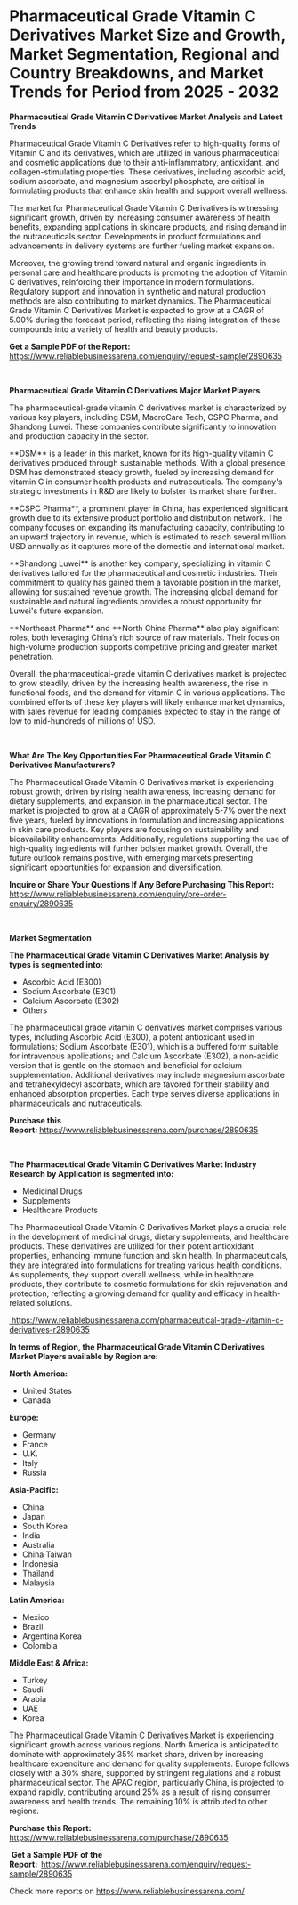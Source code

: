 <p><h1>Pharmaceutical Grade Vitamin C Derivatives Market Size and Growth, Market Segmentation, Regional and Country Breakdowns, and Market Trends for Period from 2025 -  2032</h1></p><p><strong>Pharmaceutical Grade Vitamin C Derivatives Market Analysis and Latest Trends</strong></p>
<p><p>Pharmaceutical Grade Vitamin C Derivatives refer to high-quality forms of Vitamin C and its derivatives, which are utilized in various pharmaceutical and cosmetic applications due to their anti-inflammatory, antioxidant, and collagen-stimulating properties. These derivatives, including ascorbic acid, sodium ascorbate, and magnesium ascorbyl phosphate, are critical in formulating products that enhance skin health and support overall wellness.</p><p>The market for Pharmaceutical Grade Vitamin C Derivatives is witnessing significant growth, driven by increasing consumer awareness of health benefits, expanding applications in skincare products, and rising demand in the nutraceuticals sector. Developments in product formulations and advancements in delivery systems are further fueling market expansion. </p><p>Moreover, the growing trend toward natural and organic ingredients in personal care and healthcare products is promoting the adoption of Vitamin C derivatives, reinforcing their importance in modern formulations. Regulatory support and innovation in synthetic and natural production methods are also contributing to market dynamics. The Pharmaceutical Grade Vitamin C Derivatives Market is expected to grow at a CAGR of 5.00% during the forecast period, reflecting the rising integration of these compounds into a variety of health and beauty products.</p></p>
<p><strong>Get a Sample PDF of the Report:&nbsp;</strong> <a href="https://www.reliablebusinessarena.com/enquiry/request-sample/2890635?utm_campaign=2632&utm_medium=2&utm_source=Github&utm_content=ia&utm_term=14032025&utm_id=pharmaceutical-grade-vitamin-c-derivatives">https://www.reliablebusinessarena.com/enquiry/request-sample/2890635</a></p>
<p>&nbsp;</p>
<p><strong>Pharmaceutical Grade Vitamin C Derivatives Major Market Players</strong></p>
<p><p>The pharmaceutical-grade vitamin C derivatives market is characterized by various key players, including DSM, MacroCare Tech, CSPC Pharma, and Shandong Luwei. These companies contribute significantly to innovation and production capacity in the sector.</p><p>**DSM** is a leader in this market, known for its high-quality vitamin C derivatives produced through sustainable methods. With a global presence, DSM has demonstrated steady growth, fueled by increasing demand for vitamin C in consumer health products and nutraceuticals. The company's strategic investments in R&D are likely to bolster its market share further.</p><p>**CSPC Pharma**, a prominent player in China, has experienced significant growth due to its extensive product portfolio and distribution network. The company focuses on expanding its manufacturing capacity, contributing to an upward trajectory in revenue, which is estimated to reach several million USD annually as it captures more of the domestic and international market.</p><p>**Shandong Luwei** is another key company, specializing in vitamin C derivatives tailored for the pharmaceutical and cosmetic industries. Their commitment to quality has gained them a favorable position in the market, allowing for sustained revenue growth. The increasing global demand for sustainable and natural ingredients provides a robust opportunity for Luwei's future expansion.</p><p>**Northeast Pharma** and **North China Pharma** also play significant roles, both leveraging China’s rich source of raw materials. Their focus on high-volume production supports competitive pricing and greater market penetration.</p><p>Overall, the pharmaceutical-grade vitamin C derivatives market is projected to grow steadily, driven by the increasing health awareness, the rise in functional foods, and the demand for vitamin C in various applications. The combined efforts of these key players will likely enhance market dynamics, with sales revenue for leading companies expected to stay in the range of low to mid-hundreds of millions of USD.</p></p>
<p>&nbsp;</p>
<p><strong>What Are The Key Opportunities For Pharmaceutical Grade Vitamin C Derivatives Manufacturers?</strong></p>
<p><p>The Pharmaceutical Grade Vitamin C Derivatives market is experiencing robust growth, driven by rising health awareness, increasing demand for dietary supplements, and expansion in the pharmaceutical sector. The market is projected to grow at a CAGR of approximately 5-7% over the next five years, fueled by innovations in formulation and increasing applications in skin care products. Key players are focusing on sustainability and bioavailability enhancements. Additionally, regulations supporting the use of high-quality ingredients will further bolster market growth. Overall, the future outlook remains positive, with emerging markets presenting significant opportunities for expansion and diversification.</p></p>
<p><strong>Inquire or Share Your Questions If Any Before Purchasing This Report:</strong> <a href="https://www.reliablebusinessarena.com/enquiry/pre-order-enquiry/2890635?utm_campaign=2632&utm_medium=2&utm_source=Github&utm_content=ia&utm_term=14032025&utm_id=pharmaceutical-grade-vitamin-c-derivatives">https://www.reliablebusinessarena.com/enquiry/pre-order-enquiry/2890635</a></p>
<p>&nbsp;</p>
<p><strong>Market Segmentation</strong></p>
<p><strong>The Pharmaceutical Grade Vitamin C Derivatives Market Analysis by types is segmented into:</strong></p>
<p><ul><li>Ascorbic Acid (E300)</li><li>Sodium Ascorbate (E301)</li><li>Calcium Ascorbate (E302)</li><li>Others</li></ul></p>
<p><p>The pharmaceutical grade vitamin C derivatives market comprises various types, including Ascorbic Acid (E300), a potent antioxidant used in formulations; Sodium Ascorbate (E301), which is a buffered form suitable for intravenous applications; and Calcium Ascorbate (E302), a non-acidic version that is gentle on the stomach and beneficial for calcium supplementation. Additional derivatives may include magnesium ascorbate and tetrahexyldecyl ascorbate, which are favored for their stability and enhanced absorption properties. Each type serves diverse applications in pharmaceuticals and nutraceuticals.</p></p>
<p><strong>Purchase this Report:&nbsp;</strong><a href="https://www.reliablebusinessarena.com/purchase/2890635?utm_campaign=2632&utm_medium=2&utm_source=Github&utm_content=ia&utm_term=14032025&utm_id=pharmaceutical-grade-vitamin-c-derivatives">https://www.reliablebusinessarena.com/purchase/2890635</a></p>
<p>&nbsp;</p>
<p><strong>The Pharmaceutical Grade Vitamin C Derivatives Market Industry Research by Application is segmented into:</strong></p>
<p><ul><li>Medicinal Drugs</li><li>Supplements</li><li>Healthcare Products</li></ul></p>
<p><p>The Pharmaceutical Grade Vitamin C Derivatives Market plays a crucial role in the development of medicinal drugs, dietary supplements, and healthcare products. These derivatives are utilized for their potent antioxidant properties, enhancing immune function and skin health. In pharmaceuticals, they are integrated into formulations for treating various health conditions. As supplements, they support overall wellness, while in healthcare products, they contribute to cosmetic formulations for skin rejuvenation and protection, reflecting a growing demand for quality and efficacy in health-related solutions.</p></p>
<p><a href="https://www.reliablebusinessarena.com/pharmaceutical-grade-vitamin-c-derivatives-r2890635?utm_campaign=2632&utm_medium=2&utm_source=Github&utm_content=ia&utm_term=14032025&utm_id=pharmaceutical-grade-vitamin-c-derivatives">&nbsp;https://www.reliablebusinessarena.com/pharmaceutical-grade-vitamin-c-derivatives-r2890635</a></p>
<p><strong>In terms of Region, the Pharmaceutical Grade Vitamin C Derivatives Market Players available by Region are:</strong></p>
<p>
    <p> <strong> North America: </strong>
        <ul>
            <li>United States</li>
            <li>Canada</li>
        </ul>
        </p> 
    <p> <strong> Europe: </strong>
        <ul>
            <li>Germany</li>
            <li>France</li>
            <li>U.K.</li>
            <li>Italy</li>
            <li>Russia</li>
        </ul>
        </p> 
    <p> <strong> Asia-Pacific: </strong>
        <ul>
            <li>China</li>
            <li>Japan</li>
            <li>South Korea</li>
            <li>India</li>
            <li>Australia</li>
            <li>China Taiwan</li>
            <li>Indonesia</li>
            <li>Thailand</li>
            <li>Malaysia</li>
        </ul>
        </p> 
    <p> <strong> Latin America: </strong>
        <ul>
            <li>Mexico</li>
            <li>Brazil</li>
            <li>Argentina Korea</li>
            <li>Colombia</li>
        </ul>
        </p> 
    <p> <strong> Middle East & Africa: </strong>
        <ul>
            <li>Turkey</li>
            <li>Saudi</li>
            <li>Arabia</li>
            <li>UAE</li>
            <li>Korea</li>
        </ul>
    </p>
    </p>
<p><p>The Pharmaceutical Grade Vitamin C Derivatives Market is experiencing significant growth across various regions. North America is anticipated to dominate with approximately 35% market share, driven by increasing healthcare expenditure and demand for quality supplements. Europe follows closely with a 30% share, supported by stringent regulations and a robust pharmaceutical sector. The APAC region, particularly China, is projected to expand rapidly, contributing around 25% as a result of rising consumer awareness and health trends. The remaining 10% is attributed to other regions.</p></p>
<p><strong>Purchase this Report: </strong><a href="https://www.reliablebusinessarena.com/purchase/2890635?utm_campaign=2632&utm_medium=2&utm_source=Github&utm_content=ia&utm_term=14032025&utm_id=pharmaceutical-grade-vitamin-c-derivatives">https://www.reliablebusinessarena.com/purchase/2890635</a></p>
<p>&nbsp;<strong>Get a Sample PDF of the Report:&nbsp;&nbsp;</strong><a href="https://www.reliablebusinessarena.com/enquiry/request-sample/2890635?utm_campaign=2632&utm_medium=2&utm_source=Github&utm_content=ia&utm_term=14032025&utm_id=pharmaceutical-grade-vitamin-c-derivatives">https://www.reliablebusinessarena.com/enquiry/request-sample/2890635</a></p>
<p><strong></strong></p>
<p>Check more reports on <a href="https://www.reliablebusinessarena.com/?utm_campaign=2632&utm_medium=2&utm_source=Github&utm_content=ia&utm_term=14032025&utm_id=pharmaceutical-grade-vitamin-c-derivatives">https://www.reliablebusinessarena.com/</a></p>